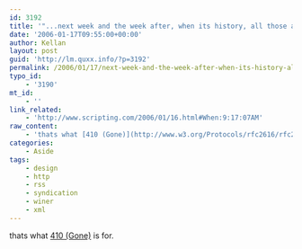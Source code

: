 ```yaml
---
id: 3192
title: '"...next week and the week after, when its history, all those aggregators will still be checking it, even though it will never again be updated."'
date: '2006-01-17T09:55:00+00:00'
author: Kellan
layout: post
guid: 'http://lm.quxx.info/?p=3192'
permalink: /2006/01/17/next-week-and-the-week-after-when-its-history-all-those-aggregators-will-still-be-checking-it-even-though-it-will-never-again-be-updated/
typo_id:
    - '3190'
mt_id:
    - ''
link_related:
    - 'http://www.scripting.com/2006/01/16.html#When:9:17:07AM'
raw_content:
    - 'thats what [410 (Gone)](http://www.w3.org/Protocols/rfc2616/rfc2616-sec10.html#sec10.4.11) is for.'
categories:
    - Aside
tags:
    - design
    - http
    - rss
    - syndication
    - winer
    - xml
---
```


thats what [410 (Gone)](http://www.w3.org/Protocols/rfc2616/rfc2616-sec10.html#sec10.4.11) is for.